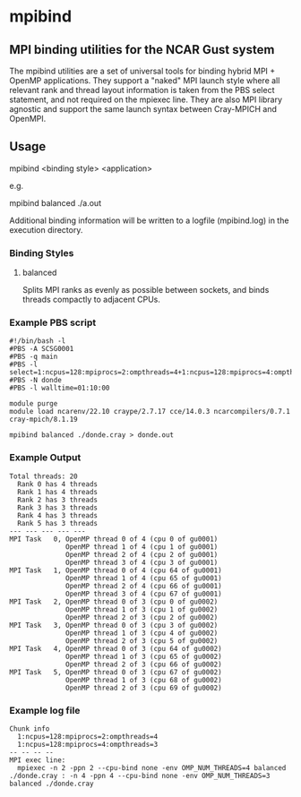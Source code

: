 # mpibind
## MPI binding utilities for the NCAR Gust system
The mpibind utilities are a set of universal tools for binding hybrid MPI + OpenMP applications. They support a "naked" MPI launch style where all relevant rank and thread layout information is taken from the PBS select statement, and not required on the mpiexec line. They are also MPI library agnostic and support the same launch syntax between Cray-MPICH and OpenMPI.

## Usage
mpibind \<binding style\> \<application\>

e.g.

mpibind balanced ./a.out

Additional binding information will be written to a logfile (mpibind.log) in the execution directory.

### Binding Styles
1. balanced

   Splits MPI ranks as evenly as possible between sockets, and binds threads compactly to adjacent CPUs.

### Example PBS script

```shell
#!/bin/bash -l
#PBS -A SCSG0001
#PBS -q main
#PBS -l select=1:ncpus=128:mpiprocs=2:ompthreads=4+1:ncpus=128:mpiprocs=4:ompthreads=3
#PBS -N donde
#PBS -l walltime=01:10:00

module purge
module load ncarenv/22.10 craype/2.7.17 cce/14.0.3 ncarcompilers/0.7.1 cray-mpich/8.1.19

mpibind balanced ./donde.cray > donde.out
```

### Example Output
```
Total threads: 20
  Rank 0 has 4 threads
  Rank 1 has 4 threads
  Rank 2 has 3 threads
  Rank 3 has 3 threads
  Rank 4 has 3 threads
  Rank 5 has 3 threads
--- --- --- --- ---
MPI Task   0, OpenMP thread 0 of 4 (cpu 0 of gu0001)
              OpenMP thread 1 of 4 (cpu 1 of gu0001)
              OpenMP thread 2 of 4 (cpu 2 of gu0001)
              OpenMP thread 3 of 4 (cpu 3 of gu0001)
MPI Task   1, OpenMP thread 0 of 4 (cpu 64 of gu0001)
              OpenMP thread 1 of 4 (cpu 65 of gu0001)
              OpenMP thread 2 of 4 (cpu 66 of gu0001)
              OpenMP thread 3 of 4 (cpu 67 of gu0001)
MPI Task   2, OpenMP thread 0 of 3 (cpu 0 of gu0002)
              OpenMP thread 1 of 3 (cpu 1 of gu0002)
              OpenMP thread 2 of 3 (cpu 2 of gu0002)
MPI Task   3, OpenMP thread 0 of 3 (cpu 3 of gu0002)
              OpenMP thread 1 of 3 (cpu 4 of gu0002)
              OpenMP thread 2 of 3 (cpu 5 of gu0002)
MPI Task   4, OpenMP thread 0 of 3 (cpu 64 of gu0002)
              OpenMP thread 1 of 3 (cpu 65 of gu0002)
              OpenMP thread 2 of 3 (cpu 66 of gu0002)
MPI Task   5, OpenMP thread 0 of 3 (cpu 67 of gu0002)
              OpenMP thread 1 of 3 (cpu 68 of gu0002)
              OpenMP thread 2 of 3 (cpu 69 of gu0002)
```

### Example log file
```
Chunk info
  1:ncpus=128:mpiprocs=2:ompthreads=4
  1:ncpus=128:mpiprocs=4:ompthreads=3
-- -- -- --
MPI exec line:
  mpiexec -n 2 -ppn 2 --cpu-bind none -env OMP_NUM_THREADS=4 balanced ./donde.cray : -n 4 -ppn 4 --cpu-bind none -env OMP_NUM_THREADS=3 balanced ./donde.cray
```
